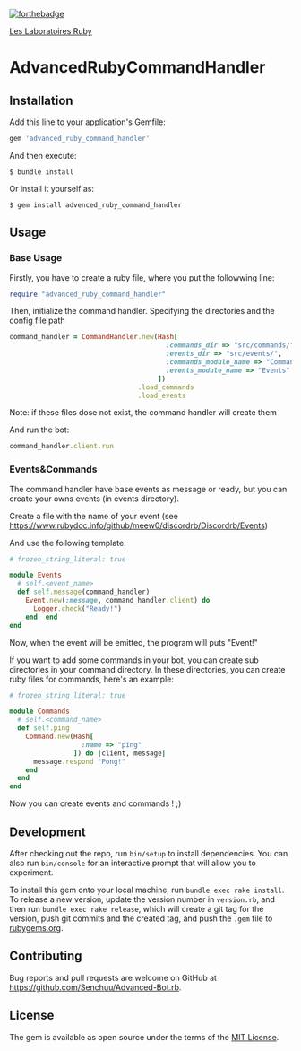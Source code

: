 
[![forthebadge](https://forthebadge.com/images/badges/made-with-ruby.svg)](https://forthebadge.com)

[Les Laboratoires Ruby](https://discord.gg/4P7XcmbDnt)

# AdvancedRubyCommandHandler
## Installation

Add this line to your application's Gemfile:

```ruby
gem 'advanced_ruby_command_handler'
```

And then execute:

    $ bundle install

Or install it yourself as:

    $ gem install advenced_ruby_command_handler

## Usage

### Base Usage

Firstly, you have to create a ruby file, where you put the followwing line:
```rb
require "advanced_ruby_command_handler"
```

Then, initialize the command handler. Specifying the directories and the config file path

```rb
command_handler = CommandHandler.new(Hash[
                                       :commands_dir => "src/commands/",
                                       :events_dir => "src/events/",
                                       :commands_module_name => "Commands",
                                       :events_module_name => "Events"
                                     ])
                                .load_commands
                                .load_events
```
Note: if these files dose not exist, the command handler will create them

And run the bot:
```ruby
command_handler.client.run
```

### Events&Commands

The command handler have base events as message or ready, but you can create your owns events (in events directory).

Create a file with the name of your event (see https://www.rubydoc.info/github/meew0/discordrb/Discordrb/Events)

And use the following template:
```ruby
# frozen_string_literal: true

module Events
  # self.<event_name>
  def self.message(command_handler)
    Event.new(:message, command_handler.client) do
      Logger.check("Ready!")
    end  end
end
```
Now, when the event will be emitted, the program will puts "Event!"

If you want to add some commands in your bot, you can create sub directories in your command directory.
In these directories, you can create ruby files for commands, here's an example:

```ruby
# frozen_string_literal: true

module Commands
  # self.<command_name>
  def self.ping
    Command.new(Hash[
                  :name => "ping"
                ]) do |client, message|
      message.respond "Pong!"
    end
  end
end

```

Now you can create events and commands ! ;)

## Development

After checking out the repo, run `bin/setup` to install dependencies. You can also run `bin/console` for an interactive prompt that will allow you to experiment.

To install this gem onto your local machine, run `bundle exec rake install`. To release a new version, update the version number in `version.rb`, and then run `bundle exec rake release`, which will create a git tag for the version, push git commits and the created tag, and push the `.gem` file to [rubygems.org](https://rubygems.org).

## Contributing

Bug reports and pull requests are welcome on GitHub at https://github.com/Senchuu/Advanced-Bot.rb.

## License

The gem is available as open source under the terms of the [MIT License](https://opensource.org/licenses/MIT).
